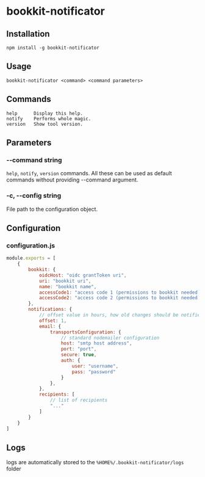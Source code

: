 # bookkit-notificator

## Installation

```
npm install -g bookkit-notificator
```

## Usage

```
bookkit-notificator <command> <command parameters>
```

## Commands

```
help      Display this help.
notify    Performs whole magic.
version   Show tool version.
```

## Parameters

### --command string

```help```, ```notify```, ```version``` commands. All these can be used as default commands without providing --command
argument.

### -c, --config string

File path to the configuration object.

## Configuration

### configuration.js

```js
module.exports = [
    {
        bookkit: {
            oidcHost: "oidc grantToken uri",
            uri: "bookkit uri",
            name: "bookkit name",
            accessCode1: "access code 1 (permissions to bookkit needed)",
            accessCode2: "access code 2 (permissions to bookkit needed)"
        },
        notifications: {
            // offset value in hours, how old changes should be notified
            offset: 1,
            email: {
                transportsConfiguration: {
                    // standard nodemailer configuration
                    host: "smtp host address",
                    port: "port",
                    secure: true,
                    auth: {
                        user: "username",
                        pass: "password"
                    }
                },
            },
            recipients: [
                // list of recipients
                "..."
            ]
        }
    }
]
```

## Logs

logs are automatically stored to the ```%HOME%/.bookkit-notificator/logs``` folder